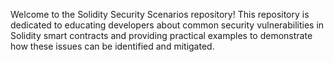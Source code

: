 Welcome to the Solidity Security Scenarios repository! 
This repository is dedicated to educating developers about common security vulnerabilities in Solidity smart contracts 
and providing practical examples to demonstrate how these issues can be identified and mitigated.
